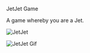 JetJet Game

A game whereby you are a Jet.


![JetJet](https://i.ibb.co/HN0SZwL/Jet-Jet-Game.png)

![JetJet Gif](https://i.ibb.co/rGBY6cG/JetJet.gif)